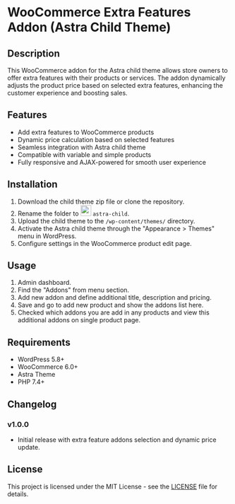 # WooCommerce Extra Features Addon (Astra Child Theme)

## Description
This WooCommerce addon for the Astra child theme allows store owners to offer extra features with their products or services. The addon dynamically adjusts the product price based on selected extra features, enhancing the customer experience and boosting sales.

## Features
- Add extra features to WooCommerce products
- Dynamic price calculation based on selected features
- Seamless integration with Astra child theme
- Compatible with variable and simple products
- Fully responsive and AJAX-powered for smooth user experience

## Installation
1. Download the child theme zip file or clone the repository.
2. Rename the folder to <img src="https://cdn-icons-png.flaticon.com/512/3767/3767084.png" width="24"> `astra-child`.
3. Upload the child theme to the `/wp-content/themes/` directory.
4. Activate the Astra child theme through the "Appearance > Themes" menu in WordPress.
5. Configure settings in the WooCommerce product edit page.

## Usage
1. Admin dashboard.
2. Find the "Addons" from menu section.
3. Add new addon and define additional title, description and pricing.
4. Save and go to add new product and show the addons list here.
5. Checked which addons you are add in any products and view this additional addons on single product page.


## Requirements
- WordPress 5.8+
- WooCommerce 6.0+
- Astra Theme
- PHP 7.4+

## Changelog
### v1.0.0
- Initial release with extra feature addons selection and dynamic price update.

## License
This project is licensed under the MIT License - see the [LICENSE](LICENSE) file for details.


